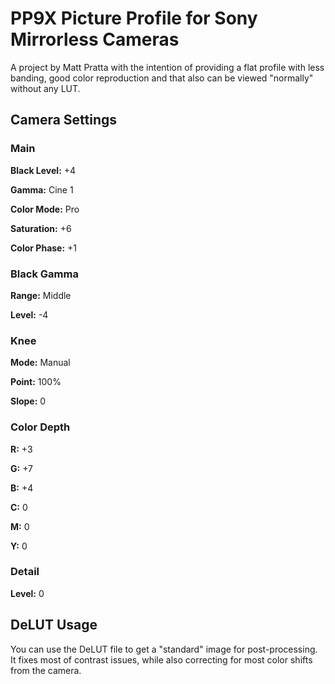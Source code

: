 # PP9X Picture Profile for Sony Mirrorless Cameras

A project by Matt Pratta with the intention of providing a flat profile with less banding, good color reproduction and that also can be viewed "normally" without any LUT.

## Camera Settings

### Main

**Black Level:** +4

**Gamma:** Cine 1

**Color Mode:** Pro

**Saturation:** +6

**Color Phase:** +1

### Black Gamma

**Range:** Middle

**Level:** -4

### Knee

**Mode:** Manual

**Point:** 100%

**Slope:** 0

### Color Depth

**R:** +3

**G:** +7

**B:** +4

**C:** 0

**M:** 0

**Y:** 0

### Detail

**Level:** 0

## DeLUT Usage

You can use the DeLUT file to get a "standard" image for post-processing. It fixes most of contrast issues, while also correcting for most color shifts from the camera.
